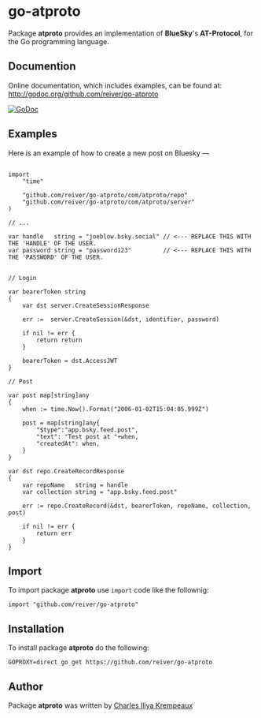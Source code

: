 # go-atproto

Package **atproto** provides an implementation of **BlueSky**'s **AT-Protocol**, for the Go programming language.

## Documention

Online documentation, which includes examples, can be found at: http://godoc.org/github.com/reiver/go-atproto

[![GoDoc](https://godoc.org/github.com/reiver/go-atproto?status.svg)](https://godoc.org/github.com/reiver/go-atproto)

## Examples

Here is an example of how to create a new post on Bluesky —

```golang

import
	"time"

	"github.com/reiver/go-atproto/com/atproto/repo"
	"github.com/reiver/go-atproto/com/atproto/server"
)

// ...

var handle   string = "joeblow.bsky.social" // <--- REPLACE THIS WITH THE 'HANDLE' OF THE USER.
var password string = "password123"         // <--- REPLACE THIS WITH THE 'PASSWORD' OF THE USER.


// Login

var bearerToken string
{
	var dst server.CreateSessionResponse

	err :=  server.CreateSession(&dst, identifier, password)

	if nil != err {
		return return
	}

	bearerToken = dst.AccessJWT
}

// Post

var post map[string]any
{
	when := time.Now().Format("2006-01-02T15:04:05.999Z")

	post = map[string]any{
		"$type":"app.bsky.feed.post",
		"text": "Test post at "+when,
		"createdAt": when,
	}
}

var dst repo.CreateRecordResponse
{
	var repoName   string = handle
	var collection string = "app.bsky.feed.post"

	err := repo.CreateRecord(&dst, bearerToken, repoName, collection, post)

	if nil != err {
		return err
	}
}
```

## Import

To import package **atproto** use `import` code like the follownig:
```
import "github.com/reiver/go-atproto"
```

## Installation

To install package **atproto** do the following:
```
GOPROXY=direct go get https://github.com/reiver/go-atproto
```

## Author

Package **atproto** was written by [Charles Iliya Krempeaux](http://reiver.link)
